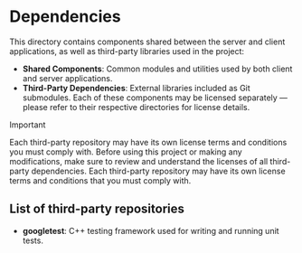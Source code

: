 # Dependencies
This directory contains components shared between the server and client applications, as
well as third-party libraries used in the project:
- __Shared Components__: Common modules and utilities used by both client and server
applications.
- __Third-Party Dependencies__: External libraries included as Git submodules.
Each of these components may be licensed separately — please refer to their respective
directories for license details.

> [!IMPORTANT]
> Each third-party repository may have its own license terms and conditions you must
comply with.
> Before using this project or making any modifications, make sure to review and
understand the licenses of all third-party dependencies. Each third-party repository may have its own license terms and conditions that you must comply with.

## List of third-party repositories
- __googletest__: C++ testing framework used for writing and running unit tests.
